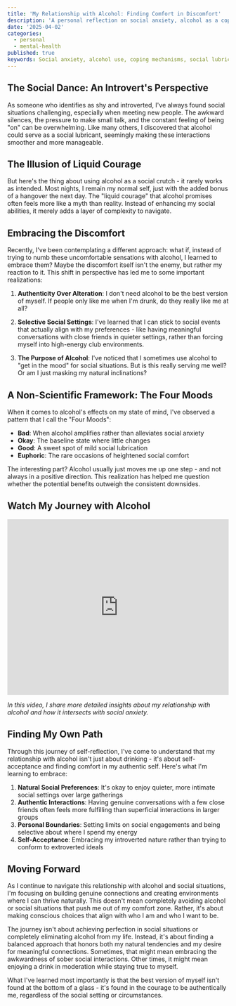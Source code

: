 ```yaml
---
title: 'My Relationship with Alcohol: Finding Comfort in Discomfort'
description: 'A personal reflection on social anxiety, alcohol as a coping mechanism, and learning to embrace authenticity in social situations'
date: '2025-04-02'
categories:
  - personal
  - mental-health
published: true
keywords: Social anxiety, alcohol use, coping mechanisms, social lubricant, self-acceptance, personal growth, introversion, social situations, authenticity, mental health, social comfort, personal development, mindful drinking, social pressure, self-discovery
---
```


## The Social Dance: An Introvert's Perspective

As someone who identifies as shy and introverted, I've always found social situations challenging, especially when meeting new people. The awkward silences, the pressure to make small talk, and the constant feeling of being "on" can be overwhelming. Like many others, I discovered that alcohol could serve as a social lubricant, seemingly making these interactions smoother and more manageable.

## The Illusion of Liquid Courage

But here's the thing about using alcohol as a social crutch - it rarely works as intended. Most nights, I remain my normal self, just with the added bonus of a hangover the next day. The "liquid courage" that alcohol promises often feels more like a myth than reality. Instead of enhancing my social abilities, it merely adds a layer of complexity to navigate.

## Embracing the Discomfort

Recently, I've been contemplating a different approach: what if, instead of trying to numb these uncomfortable sensations with alcohol, I learned to embrace them? Maybe the discomfort itself isn't the enemy, but rather my reaction to it. This shift in perspective has led me to some important realizations:

1. **Authenticity Over Alteration**: I don't need alcohol to be the best version of myself. If people only like me when I'm drunk, do they really like me at all?

2. **Selective Social Settings**: I've learned that I can stick to social events that actually align with my preferences - like having meaningful conversations with close friends in quieter settings, rather than forcing myself into high-energy club environments.

3. **The Purpose of Alcohol**: I've noticed that I sometimes use alcohol to "get in the mood" for social situations. But is this really serving me well? Or am I just masking my natural inclinations?

## A Non-Scientific Framework: The Four Moods

When it comes to alcohol's effects on my state of mind, I've observed a pattern that I call the "Four Moods":

- **Bad**: When alcohol amplifies rather than alleviates social anxiety
- **Okay**: The baseline state where little changes
- **Good**: A sweet spot of mild social lubrication
- **Euphoric**: The rare occasions of heightened social comfort

The interesting part? Alcohol usually just moves me up one step - and not always in a positive direction. This realization has helped me question whether the potential benefits outweigh the consistent downsides.

## Watch My Journey with Alcohol

<iframe 
  width="100%" 
  height="400" 
  src="https://www.youtube.com/embed/KF4I0LBcGE0" 
  title="5-Day Fasting Challenge: My Unfiltered Journey + Key Takeaways and Tips" 
  frameborder="0" 
  allow="accelerometer; autoplay; clipboard-write; encrypted-media; gyroscope; picture-in-picture" 
  allowfullscreen>
</iframe>

_In this video, I share more detailed insights about my relationship with alcohol and how it intersects with social anxiety._

## Finding My Own Path

Through this journey of self-reflection, I've come to understand that my relationship with alcohol isn't just about drinking - it's about self-acceptance and finding comfort in my authentic self. Here's what I'm learning to embrace:

1. **Natural Social Preferences**: It's okay to enjoy quieter, more intimate social settings over large gatherings
2. **Authentic Interactions**: Having genuine conversations with a few close friends often feels more fulfilling than superficial interactions in larger groups
3. **Personal Boundaries**: Setting limits on social engagements and being selective about where I spend my energy
4. **Self-Acceptance**: Embracing my introverted nature rather than trying to conform to extroverted ideals

## Moving Forward

As I continue to navigate this relationship with alcohol and social situations, I'm focusing on building genuine connections and creating environments where I can thrive naturally. This doesn't mean completely avoiding alcohol or social situations that push me out of my comfort zone. Rather, it's about making conscious choices that align with who I am and who I want to be.

The journey isn't about achieving perfection in social situations or completely eliminating alcohol from my life. Instead, it's about finding a balanced approach that honors both my natural tendencies and my desire for meaningful connections. Sometimes, that might mean embracing the awkwardness of sober social interactions. Other times, it might mean enjoying a drink in moderation while staying true to myself.

What I've learned most importantly is that the best version of myself isn't found at the bottom of a glass - it's found in the courage to be authentically me, regardless of the social setting or circumstances.
